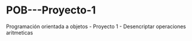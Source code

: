 # POB---Proyecto-1
Programación orientada a objetos - Proyecto 1 - Desencriptar operaciones aritmeticas
